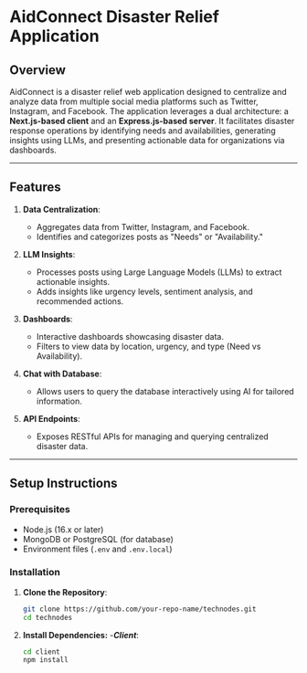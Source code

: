 # AidConnect Disaster Relief Application

## Overview

AidConnect is a disaster relief web application designed to centralize and analyze data from multiple social media platforms such as Twitter, Instagram, and Facebook. The application leverages a dual architecture: a **Next.js-based client** and an **Express.js-based server**. It facilitates disaster response operations by identifying needs and availabilities, generating insights using LLMs, and presenting actionable data for organizations via dashboards.


---

## Features

1. **Data Centralization**:
   - Aggregates data from Twitter, Instagram, and Facebook.
   - Identifies and categorizes posts as "Needs" or "Availability."

2. **LLM Insights**:
   - Processes posts using Large Language Models (LLMs) to extract actionable insights.
   - Adds insights like urgency levels, sentiment analysis, and recommended actions.

3. **Dashboards**:
   - Interactive dashboards showcasing disaster data.
   - Filters to view data by location, urgency, and type (Need vs Availability).

4. **Chat with Database**:
   - Allows users to query the database interactively using AI for tailored information.

5. **API Endpoints**:
   - Exposes RESTful APIs for managing and querying centralized disaster data.

---

## Setup Instructions

### Prerequisites
- Node.js (16.x or later)
- MongoDB or PostgreSQL (for database)
- Environment files (`.env` and `.env.local`)

### Installation

1. **Clone the Repository**:
   ```bash
   git clone https://github.com/your-repo-name/technodes.git
   cd technodes

2. **Install Dependencies:**
   -***Client***:
   ```bash
   cd client
   npm install



